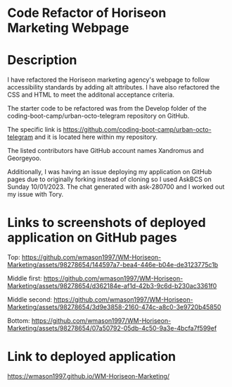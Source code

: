 # Code Refactor of Horiseon Marketing Webpage

# Description #
 I have refactored the Horiseon marketing agency's webpage to follow accessibility standards by adding alt attributes. I have also refactored the CSS and HTML to meet the additonal acceptance criteria.

The starter code to be refactored was from the Develop folder of the coding-boot-camp/urban-octo-telegram repository on GitHub.

The specific link is https://github.com/coding-boot-camp/urban-octo-telegram and it is located here within my repository.

The listed contributors have GitHub account names Xandromus and Georgeyoo.

Additionally, I was having an issue deploying my application on GitHub pages due to originally forking instead of cloning so I used AskBCS on Sunday 10/01/2023. The chat generated with ask-280700 and I worked out my issue with Tory.

# Links to screenshots of deployed application on GitHub pages #

Top: https://github.com/wmason1997/WM-Horiseon-Marketing/assets/98278654/144597a7-bea4-446e-b04e-de3123775c1b

Middle first: https://github.com/wmason1997/WM-Horiseon-Marketing/assets/98278654/d362184e-af1d-42b3-9c6d-b230ac3361f0

Middle second: https://github.com/wmason1997/WM-Horiseon-Marketing/assets/98278654/3d9e3858-2160-474c-a8c0-3e9720b45850

Bottom: https://github.com/wmason1997/WM-Horiseon-Marketing/assets/98278654/07a50792-05db-4c50-9a3e-4bcfa7f599ef

# Link to deployed application #
https://wmason1997.github.io/WM-Horiseon-Marketing/
